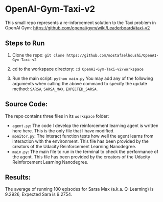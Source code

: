 # OpenAI-Gym-Taxi-v2
This small repo represents a re-inforcement solution to the Taxi problem in OpenAI Gym: https://github.com/openai/gym/wiki/Leaderboard#taxi-v2

## Steps to Run
1. Clone the repo:
`git clone https://github.com/mostafaelhoushi/OpenAI-Gym-Taxi-v2`

2. cd to the workspace directory:
`cd OpenAI-Gym-Taxi-v2/workspace`

3. Run the main script:
`python main.py`
You may add any of the following arguments when calling the above command to specify the update method: `SARSA`, `SARSA_MAX`, `EXPECTED_SARSA`.

## Source Code:
The repo contains three files in its `workspace` folder:

- `agent.py`: The code I develop the reinforcement learning agent is written here here. This is the only file that I have modified.
- `monitor.py`: The interact function tests how well the agent learns from interaction with the environment. This file has been provided by the creators of the Udacity Reinforcement Learning Nanodegree.
- `main.py`: The main file to run in the terminal to check the performance of the agent. This file has been provided by the creators of the Udacity Reinforcement Learning Nanodegree.

## Results:
The average of running 100 episodes for Sarsa Max (a.k.a. Q-Learning) is 9.2926, Expected Sara is 9.2754. 
